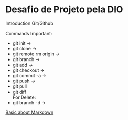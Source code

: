 # Desafio de Projeto pela DIO
Introduction Git/Github

Commands Important:
* git init ->
* git clone ->
* git remote rm origin ->
* git branch <branch-name> ->
* git add <file-name> ->
* git checkout <branch-name> ->
* git commit -a ->
* git push <remote> <branch-name> ->
* git pull <remote>
* git diff
<br/> For Delete:
* git branch -d <branch-name> ->

[Basic about Markdown](https://www.markdownguide.org/basic-syntax)
